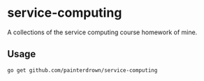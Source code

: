 # service-computing

A collections of the service computing course homework of mine.

## Usage

`go get github.com/painterdrown/service-computing`
